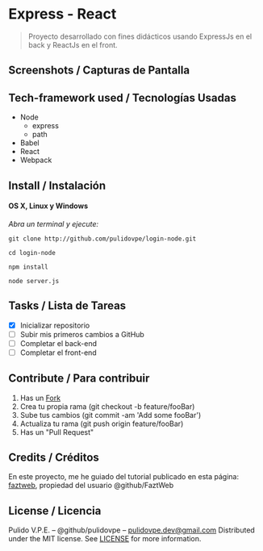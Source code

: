 # Express - React
> Proyecto desarrollado con fines didácticos usando ExpressJs en el back y ReactJs en el front.

## Screenshots / Capturas de Pantalla


## Tech-framework used / Tecnologías Usadas
- Node
	- express
	- path
- Babel
- React
- Webpack

## Install / Instalación
#### OS X, Linux y Windows
*Abra un terminal y ejecute:*
```Shell
git clone http://github.com/pulidovpe/login-node.git

cd login-node

npm install

node server.js
```
## Tasks / Lista de Tareas
- [x] Inicializar repositorio
- [ ] Subir mis primeros cambios a GitHub
- [ ] Completar el back-end
- [ ] Completar el front-end

## Contribute / Para contribuir
1. Has un [Fork](https://github.com/pulidovpe/express-react/fork)
2. Crea tu propia rama (git checkout -b feature/fooBar)
3. Sube tus cambios (git commit -am 'Add some fooBar')
4. Actualiza tu rama (git push origin feature/fooBar)
5. Has un "Pull Request"

## Credits / Créditos
En este proyecto, me he guiado del tutorial publicado en esta página:
[faztweb](http://www.faztweb.com/tutorial/react-nodejs-configuracion-proyecto), propiedad del usuario @github/FaztWeb

## License / Licencia
Pulido V.P.E. – @github/pulidovpe – pulidovpe.dev@gmail.com
Distributed under the MIT license. See [LICENSE](LICENSE) for more information.